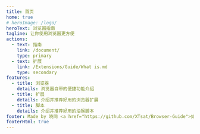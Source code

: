 ```yaml
---
title: 首页
home: true
# heroImage: /logo/
heroText: 浏览器指南
tagline: 让你使用浏览器更方便
actions:
  - text: 指南
    link: /document/
    type: primary
  - text: 扩展
    link: /Extensions/Guide/What is.md
    type: secondary
features:
  - title: 浏览器
    details: 浏览器自带的便捷功能介绍
  - title: 扩展
    details: 介绍并推荐好用的浏览器扩展
  - title: 脚本
    details: 介绍并推荐好用的油猴脚本
footer: Made by 晓同 <a href="https://github.com/XTsat/Browser-Guide">如果觉得这个指南有用的话,可以点击这个链接去 Github 点个 Star⭐</a>
footerHtml: true
---
```

